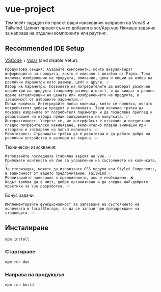# vue-project

Темплейт зададен по проект ваши изисквания направен на VueJS и Tailwind. Целият проект съм го добавил в scr/App.vue
Нямаше задание за направа на отделни компоненти или раутинг.

## Recommended IDE Setup

[VSCode](https://code.visualstudio.com/) + [Volar](https://marketplace.visualstudio.com/items?itemName=Vue.volar) (and disable Vetur).

    Продуктова секция: Създайте компоненти, които визуализират информацията за продукта, както е описано в дизайна от Figma. Това включва изображения на продукта, описание, цена и опции за избор на различни параметри като размер, цвят и други. ✅
    Избор на параметри: Позволете на потребителите да изберат различни параметри на продукта (например размер и цвят), и да виждат в реално време актуализации на цената или изображението на продукта, в зависимост от избраните параметри.✅
    Попъп количка: Интегрирайте попъп количка, която се появява, когато потребителят добави продукт в количката. Тази количка трябва да показва избраните от потребителя параметри и да позволява преглед и редактиране на избора преди завършването на покупката. ✅
    Интерактивност: Уверете се, че интерфейсът е отзивчив и предоставя гладко потребителско изживяване, включително плавни анимации при отваряне и затваряне на попъп количката. ✅
    Реактивност: Страницата трябва да е реактивна и да работи добре на различни устройства и размери на екрана. ✅

Технически изисквания:

    Използвайте последната стабилна версия на Vue. ✅
    Приложете контекста на Vue за управление на състоянието на количката. ✅
    За стилизация, можете да използвате CSS модули или Styled Components, в зависимост от вашето предпочитание. Tailwind ✅
    Реализирайте навигация в приложението, ако е необходимо. ❌ 
    Кодът трябва да е чист, добре организиран и да следва най-добрите практики за Vue разработка. ✅


Бонус задачи:

    Имплементирайте функционалност за запазване на състоянието на количката в localStorage, за да се запази при презареждане на страницата. ✅

## Инсталиране

```sh
npm install
```

### Стартиране

```sh
npm run dev
```

### Направа на продукшън

```sh
npm run build
```


